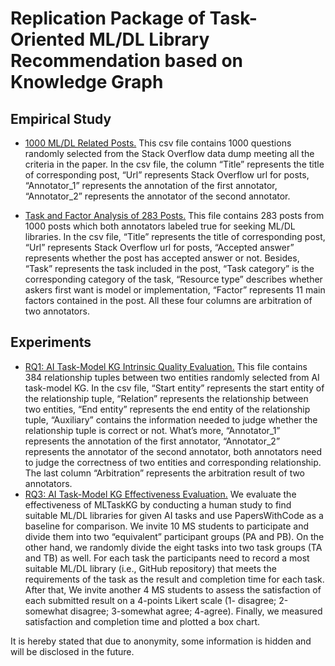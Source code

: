 # Replication Package of Task-Oriented ML/DL Library Recommendation based on Knowledge Graph
## Empirical Study
- [1000 ML/DL Related Posts.](https://github.com/MLTaskKG/MLTaskKG.github.io/tree/main/empirical_study/empirical_data_sample.xlsx)
This csv file contains 1000 questions randomly selected from the Stack Overflow data dump meeting all 
the criteria in the paper. In the csv file, the column “Title” represents the title of corresponding 
post, “Url” represents Stack Overflow url for posts, “Annotator_1” represents the annotation of the 
first annotator, “Annotator_2” represents the annotator of the second annotator.

- [Task and Factor Analysis of 283 Posts.](https://github.com/MLTaskKG/MLTaskKG.github.io/tree/main/empirical_study/empirical_data_annotation.xlsx)
This file contains 283 posts from 1000 posts which both annotators labeled true for seeking ML/DL 
libraries. In the csv file, “Title” represents the title of corresponding post, “Url” represents 
Stack Overflow url for posts, “Accepted answer” represents whether the post has accepted answer or not.
Besides, “Task” represents the task included in the post, “Task category” is the corresponding 
category of the task, “Resource type” describes whether askers first want is model or implementation, 
“Factor” represents 11 main factors contained in the post. All these four columns are arbitration of 
two annotators.

## Experiments
- [RQ1: AI Task-Model KG Intrinsic Quality Evaluation.](https://github.com/MLTaskKG/MLTaskKG.github.io/tree/main/RQ1/RQ1.xlsx)
This file contains 384 relationship tuples between two entities randomly selected from AI task-model KG. 
In the csv file, “Start entity” represents the start entity of the relationship tuple, “Relation” 
represents the relationship between two entities, “End entity” represents the end entity of the 
relationship tuple, “Auxiliary” contains the information needed to judge whether the relationship 
tuple is correct or not. What’s more, “Annotator_1” represents the annotation of the first annotator, 
“Annotator_2” represents the annotator of the second annotator, both annotators need to judge the 
correctness of two entities and corresponding relationship. The last column “Arbitration” represents 
the arbitration result of two annotators.
- [RQ3: AI Task-Model KG Effectiveness Evaluation.](https://github.com/MLTaskKG/MLTaskKG.github.io/tree/main/RQ3)
We evaluate the effectiveness of MLTaskKG by conducting a human
study to find suitable ML/DL libraries for given AI tasks and use 
PapersWithCode as a baseline for comparison. 
We invite 10 MS students to participate and divide
them into two “equivalent” participant groups (PA and PB).
On the other hand, we randomly divide the eight
tasks into two task groups (TA and TB) as well. For each task the 
participants need to record a most suitable ML/DL library 
(i.e., GitHub repository) that meets the requirements of the task 
as the result and completion time for each task. After that, We invite 
another 4 MS students to assess the satisfaction of each submitted result 
on a 4-points Likert scale (1- disagree; 2-somewhat disagree; 
3-somewhat agree; 4-agree). Finally, we measured satisfaction and 
completion time and plotted a box chart.

It is hereby stated that due to anonymity, some information is hidden and will be disclosed in the future.